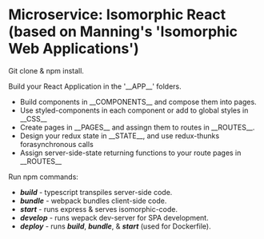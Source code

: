 
# Microservice: Isomorphic React (based on Manning's 'Isomorphic Web Applications')

Git clone & npm install.

Build your React Application in the '\_\_APP\_\_' folders.
- Build components in \_\_COMPONENTS\_\_ and compose them into pages.
- Use styled-components in each component or add to global styles in \_\_CSS\_\_
- Create pages in \_\_PAGES\_\_ and assingn them to routes in \_\_ROUTES\_\_.
- Design your redux state in \_\_STATE\_\_, and use redux-thunks forasynchronous calls
- Assign server-side-state returning functions to your route pages in \_\_ROUTES\_\_

Run npm commands:
- *__build__* - typescript transpiles server-side code.
- *__bundle__* - webpack bundles client-side code.
- *__start__* - runs express & serves isomorphic-code.
- *__develop__* - runs wepack dev-server for SPA development.
- *__deploy__* - runs *__build__*, *__bundle__*, & *__start__* (used for Dockerfile).
